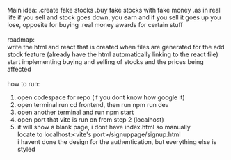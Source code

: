 Main idea: .create fake stocks .buy fake stocks with fake money .as in real life if you sell and stock goes down, you earn and if you sell it goes up you lose, opposite for buying .real money awards for certain stuff <br>
<br>
roadmap: <br>
write the html and react that is created when files are generated for the add stock feature (already have the html automatically linking to the react file)
<br> start implementing buying and selling of stocks and the prices being affected <br>
<br>
how to run: <br>
1. open codespace for repo (if you dont know how google it) <br>
2. open terminal run cd frontend, then run npm run dev <br>
3. open another terminal and run npm start <br>
4. open port that vite is run on from step 2 (localhost) <br>
5. it will show a blank page, i dont have index.html so manually <br>
locate to localhost:<vite's port>/signuppage/signup.html <br>
i havent done the design for the authentication, but everything else is styled